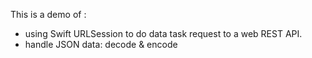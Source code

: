 This is a demo of :
- using Swift URLSession to do data task request to a web REST API.
- handle JSON data: decode & encode 
